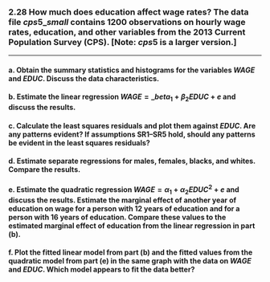 ### 2.28 How much does education affect wage rates? The data file $cps5\_small$ contains 1200 observations on hourly wage rates, education, and other variables from the 2013 Current Population Survey (CPS). [Note: $cps5$ is a larger version.]
---
#### a. Obtain the summary statistics and histograms for the variables $WAGE$ and $EDUC$. Discuss the data characteristics.

#### b. Estimate the linear regression $WAGE = \_beta_1 + \beta_2EDUC + e$ and discuss the results.

#### c. Calculate the least squares residuals and plot them against $EDUC$. Are any patterns evident? If assumptions SR1–SR5 hold, should any patterns be evident in the least squares residuals?

#### d. Estimate separate regressions for males, females, blacks, and whites. Compare the results.

#### e. Estimate the quadratic regression $WAGE = \alpha_1 + \alpha_2EDUC^2 + e$ and discuss the results. Estimate the marginal effect of another year of education on wage for a person with 12 years of education and for a person with 16 years of education. Compare these values to the estimated marginal effect of education from the linear regression in part (b).

#### f. Plot the fitted linear model from part (b) and the fitted values from the quadratic model from part (e) in the same graph with the data on $WAGE$ and $EDUC$. Which model appears to fit the data better?


